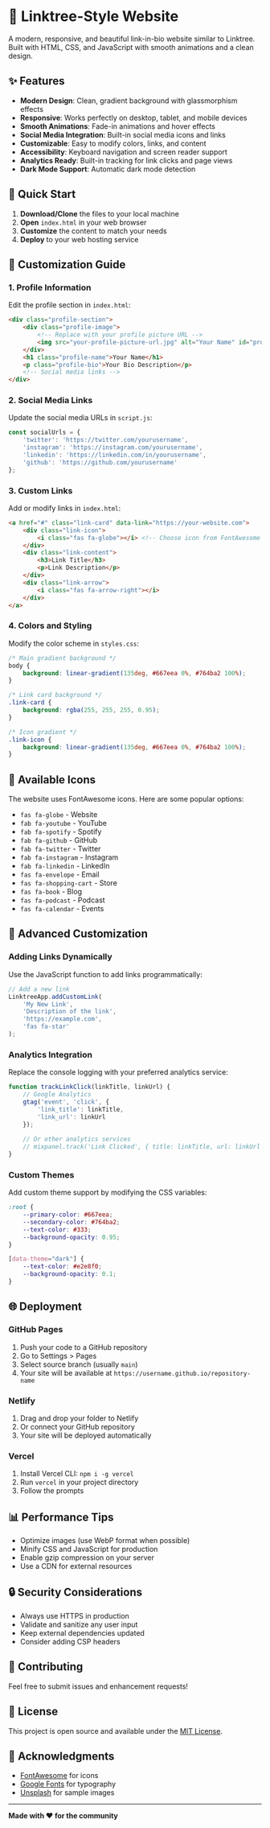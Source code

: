 # 🌟 Linktree-Style Website

A modern, responsive, and beautiful link-in-bio website similar to Linktree. Built with HTML, CSS, and JavaScript with smooth animations and a clean design.

## ✨ Features

- **Modern Design**: Clean, gradient background with glassmorphism effects
- **Responsive**: Works perfectly on desktop, tablet, and mobile devices
- **Smooth Animations**: Fade-in animations and hover effects
- **Social Media Integration**: Built-in social media icons and links
- **Customizable**: Easy to modify colors, links, and content
- **Accessibility**: Keyboard navigation and screen reader support
- **Analytics Ready**: Built-in tracking for link clicks and page views
- **Dark Mode Support**: Automatic dark mode detection

## 🚀 Quick Start

1. **Download/Clone** the files to your local machine
2. **Open** `index.html` in your web browser
3. **Customize** the content to match your needs
4. **Deploy** to your web hosting service

## 🎨 Customization Guide

### 1. Profile Information

Edit the profile section in `index.html`:

```html
<div class="profile-section">
    <div class="profile-image">
        <!-- Replace with your profile picture URL -->
        <img src="your-profile-picture-url.jpg" alt="Your Name" id="profile-pic">
    </div>
    <h1 class="profile-name">Your Name</h1>
    <p class="profile-bio">Your Bio Description</p>
    <!-- Social media links -->
</div>
```

### 2. Social Media Links

Update the social media URLs in `script.js`:

```javascript
const socialUrls = {
    'twitter': 'https://twitter.com/yourusername',
    'instagram': 'https://instagram.com/yourusername',
    'linkedin': 'https://linkedin.com/in/yourusername',
    'github': 'https://github.com/yourusername'
};
```

### 3. Custom Links

Add or modify links in `index.html`:

```html
<a href="#" class="link-card" data-link="https://your-website.com">
    <div class="link-icon">
        <i class="fas fa-globe"></i> <!-- Choose icon from FontAwesome -->
    </div>
    <div class="link-content">
        <h3>Link Title</h3>
        <p>Link Description</p>
    </div>
    <div class="link-arrow">
        <i class="fas fa-arrow-right"></i>
    </div>
</a>
```

### 4. Colors and Styling

Modify the color scheme in `styles.css`:

```css
/* Main gradient background */
body {
    background: linear-gradient(135deg, #667eea 0%, #764ba2 100%);
}

/* Link card background */
.link-card {
    background: rgba(255, 255, 255, 0.95);
}

/* Icon gradient */
.link-icon {
    background: linear-gradient(135deg, #667eea 0%, #764ba2 100%);
}
```

## 📱 Available Icons

The website uses FontAwesome icons. Here are some popular options:

- `fas fa-globe` - Website
- `fab fa-youtube` - YouTube
- `fab fa-spotify` - Spotify
- `fab fa-github` - GitHub
- `fab fa-twitter` - Twitter
- `fab fa-instagram` - Instagram
- `fab fa-linkedin` - LinkedIn
- `fas fa-envelope` - Email
- `fas fa-shopping-cart` - Store
- `fas fa-book` - Blog
- `fas fa-podcast` - Podcast
- `fas fa-calendar` - Events

## 🔧 Advanced Customization

### Adding Links Dynamically

Use the JavaScript function to add links programmatically:

```javascript
// Add a new link
LinktreeApp.addCustomLink(
    'My New Link',
    'Description of the link',
    'https://example.com',
    'fas fa-star'
);
```

### Analytics Integration

Replace the console logging with your preferred analytics service:

```javascript
function trackLinkClick(linkTitle, linkUrl) {
    // Google Analytics
    gtag('event', 'click', {
        'link_title': linkTitle,
        'link_url': linkUrl
    });
    
    // Or other analytics services
    // mixpanel.track('Link Clicked', { title: linkTitle, url: linkUrl });
}
```

### Custom Themes

Add custom theme support by modifying the CSS variables:

```css
:root {
    --primary-color: #667eea;
    --secondary-color: #764ba2;
    --text-color: #333;
    --background-opacity: 0.95;
}

[data-theme="dark"] {
    --text-color: #e2e8f0;
    --background-opacity: 0.1;
}
```

## 🌐 Deployment

### GitHub Pages
1. Push your code to a GitHub repository
2. Go to Settings > Pages
3. Select source branch (usually `main`)
4. Your site will be available at `https://username.github.io/repository-name`

### Netlify
1. Drag and drop your folder to Netlify
2. Or connect your GitHub repository
3. Your site will be deployed automatically

### Vercel
1. Install Vercel CLI: `npm i -g vercel`
2. Run `vercel` in your project directory
3. Follow the prompts

## 📊 Performance Tips

- Optimize images (use WebP format when possible)
- Minify CSS and JavaScript for production
- Enable gzip compression on your server
- Use a CDN for external resources

## 🔒 Security Considerations

- Always use HTTPS in production
- Validate and sanitize any user input
- Keep external dependencies updated
- Consider adding CSP headers

## 🤝 Contributing

Feel free to submit issues and enhancement requests!

## 📄 License

This project is open source and available under the [MIT License](LICENSE).

## 🙏 Acknowledgments

- [FontAwesome](https://fontawesome.com/) for icons
- [Google Fonts](https://fonts.google.com/) for typography
- [Unsplash](https://unsplash.com/) for sample images

---

**Made with ❤️ for the community**